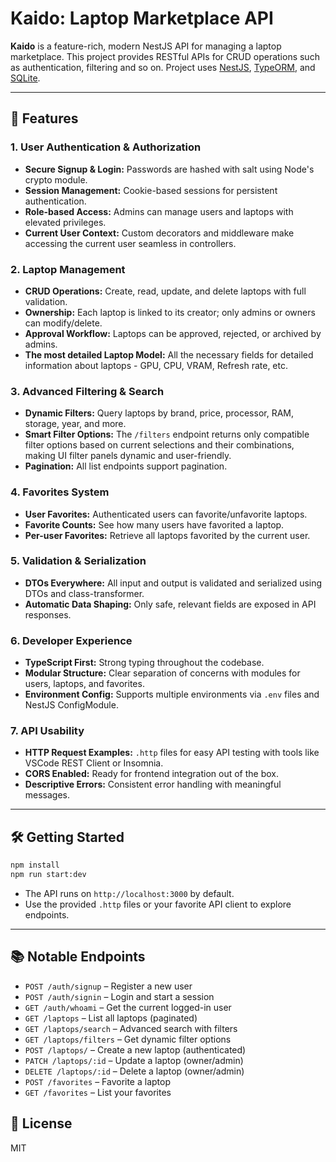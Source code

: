 # Kaido: Laptop Marketplace API

**Kaido** is a feature-rich, modern NestJS API for managing a laptop marketplace. This project provides RESTful APIs for CRUD operations such as authentication, filtering and so on. Project uses [NestJS](https://nestjs.com/), [TypeORM](https://typeorm.io/), and [SQLite](https://www.sqlite.org/).

---

## 🚀 Features

### 1. **User Authentication & Authorization**

- **Secure Signup & Login:** Passwords are hashed with salt using Node's crypto module.
- **Session Management:** Cookie-based sessions for persistent authentication.
- **Role-based Access:** Admins can manage users and laptops with elevated privileges.
- **Current User Context:** Custom decorators and middleware make accessing the current user seamless in controllers.

### 2. **Laptop Management**

- **CRUD Operations:** Create, read, update, and delete laptops with full validation.
- **Ownership:** Each laptop is linked to its creator; only admins or owners can modify/delete.
- **Approval Workflow:** Laptops can be approved, rejected, or archived by admins.
- **The most detailed Laptop Model:** All the necessary fields for detailed information about laptops - GPU, CPU, VRAM, Refresh rate, etc.

### 3. **Advanced Filtering & Search**

- **Dynamic Filters:** Query laptops by brand, price, processor, RAM, storage, year, and more.
- **Smart Filter Options:** The `/filters` endpoint returns only compatible filter options based on current selections and their combinations, making UI filter panels dynamic and user-friendly.
- **Pagination:** All list endpoints support pagination.

### 4. **Favorites System**

- **User Favorites:** Authenticated users can favorite/unfavorite laptops.
- **Favorite Counts:** See how many users have favorited a laptop.
- **Per-user Favorites:** Retrieve all laptops favorited by the current user.

### 5. **Validation & Serialization**

- **DTOs Everywhere:** All input and output is validated and serialized using DTOs and class-transformer.
- **Automatic Data Shaping:** Only safe, relevant fields are exposed in API responses.

### 6. **Developer Experience**

- **TypeScript First:** Strong typing throughout the codebase.
- **Modular Structure:** Clear separation of concerns with modules for users, laptops, and favorites.
- **Environment Config:** Supports multiple environments via `.env` files and NestJS ConfigModule.

### 7. **API Usability**

- **HTTP Request Examples:** `.http` files for easy API testing with tools like VSCode REST Client or Insomnia.
- **CORS Enabled:** Ready for frontend integration out of the box.
- **Descriptive Errors:** Consistent error handling with meaningful messages.

---

## 🛠️ Getting Started

```bash
npm install
npm run start:dev
```

- The API runs on `http://localhost:3000` by default.
- Use the provided `.http` files or your favorite API client to explore endpoints.

---

## 📚 Notable Endpoints

- `POST /auth/signup` – Register a new user
- `POST /auth/signin` – Login and start a session
- `GET /auth/whoami` – Get the current logged-in user
- `GET /laptops` – List all laptops (paginated)
- `GET /laptops/search` – Advanced search with filters
- `GET /laptops/filters` – Get dynamic filter options
- `POST /laptops/` – Create a new laptop (authenticated)
- `PATCH /laptops/:id` – Update a laptop (owner/admin)
- `DELETE /laptops/:id` – Delete a laptop (owner/admin)
- `POST /favorites` – Favorite a laptop
- `GET /favorites` – List your favorites

## 📄 License

MIT
